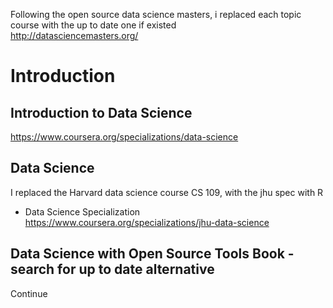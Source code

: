 Following the open source data science masters, i replaced each topic course with the up to date one if existed <br/>
http://datasciencemasters.org/


# Introduction

## Introduction to Data Science 
https://www.coursera.org/specializations/data-science

## Data Science
I replaced the Harvard data science course CS 109, with the jhu spec with R <br/>
- Data Science Specialization 
https://www.coursera.org/specializations/jhu-data-science

## Data Science with Open Source Tools Book - search for up to date alternative


Continue

